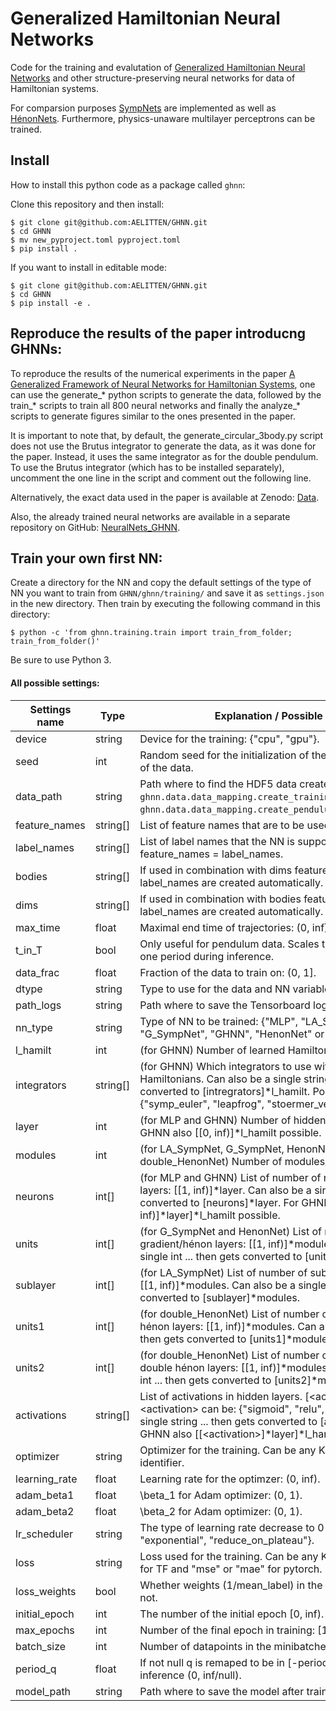 # Generalized Hamiltonian Neural Networks

Code for the training and evalutation of [Generalized Hamiltonian Neural Networks](https://papers.ssrn.com/sol3/papers.cfm?abstract_id=4555181) and other structure-preserving neural networks for data of Hamiltonian systems.

For comparsion purposes [SympNets](https://arxiv.org/abs/2001.03750) are implemented
as well as [HénonNets](https://arxiv.org/abs/2007.04496).
Furthermore, physics-unaware multilayer perceptrons can be trained.

## Install

How to install this python code as a package called `ghnn`:

Clone this repository and then install:
```shell
$ git clone git@github.com:AELITTEN/GHNN.git
$ cd GHNN
$ mv new_pyproject.toml pyproject.toml
$ pip install .
```

If you want to install in editable mode:
```shell
$ git clone git@github.com:AELITTEN/GHNN.git
$ cd GHNN
$ pip install -e .
```

## Reproduce the results of the paper introducng GHNNs:

To reproduce the results of the numerical experiments in the paper [A Generalized
Framework of Neural Networks for Hamiltonian Systems](https://papers.ssrn.com/sol3/papers.cfm?abstract_id=4555181),
one can use the generate_\* python scripts to generate the data, followed by the train_\*
scripts to train all 800 neural networks and finally the analyze_\* scripts to generate figures
similar to the ones presented in the paper.

It is important to note that, by default, the generate\_circular\_3body.py script does not use the
Brutus integrator to generate the data, as it was done for the paper. Instead, it uses the same
integrator as for the double pendulum. To use the Brutus integrator (which has to be installed
separately), uncomment the one line in the script and comment out the following line.

Alternatively, the exact data used in the paper is available at Zenodo: [Data](https://zenodo.org/records/11032352).

Also, the already trained neural networks are available in a separate repository on GitHub: [NeuralNets\_GHNN](https://github.com/AELITTEN/NeuralNets_GHNN).

## Train your own first NN:

Create a directory for the NN and copy the default settings of the type of NN you want to train
from `GHNN/ghnn/training/` and save it as `settings.json` in the new directory. Then train by
executing the following command in this directory:
```shell
$ python -c 'from ghnn.training.train import train_from_folder; train_from_folder()'
```
Be sure to use Python 3.

#### All possible settings:

Settings name   | Type      | Explanation / Possible setting
----------------| --------- | ------------------------------
device          | string    | Device for the training: {"cpu", "gpu"}.
seed            | int       | Random seed for the initialization of the weights and shuffling of the data.
data\_path      | string    | Path where to find the HDF5 data created by `ghnn.data.data_mapping.create_training_dataframe` or `ghnn.data.data_mapping.create_pendulum_training_dataframe`.
feature\_names  | string[]  | List of feature names that are to be used as input to the NN.
label\_names    | string[]  | List of label names that the NN is supposed to output. Usually feature\_names = label\_names.
bodies          | string[]  | If used in combination with dims feature\_names and label\_names are created automatically.
dims            | string[]  | If used in combination with bodies feature\_names and label\_names are created automatically.
max\_time       | float     | Maximal end time of trajectories: (0, inf).
t\_in\_T        | bool      | Only useful for pendulum data. Scales the time to multiples of one period during inference.
data\_frac      | float     | Fraction of the data to train on: (0, 1].
dtype           | string    | Type to use for the data and NN variables: {"float", "double"}.
path\_logs      | string    | Path where to save the Tensorboard logs.
nn\_type        | string    | Type of NN to be trained: {"MLP", "LA\_SympNet", "G\_SympNet", "GHNN", "HenonNet" or "double\_HenonNet"}.
l\_hamilt       | int       | (for GHNN) Number of learned Hamiltonians.
integrators     | string[]  | (for GHNN) Which integrators to use with the learned Hamiltonians. Can also be a single string ... then gets converted to [intregrators]\*l\_hamilt. Possible are: {"symp\_euler", "leapfrog", "stoermer\_verlet"}.
layer           | int       | (for MLP and GHNN) Number of hidden layers: [0, inf). For GHNN also [[0, inf)]\*l\_hamilt possible.
modules         | int       | (for LA\_SympNet, G\_SympNet, HenonNet and double\_HenonNet) Number of modules/hénon layer: [0, inf).
neurons         | int[]     | (for MLP and GHNN) List of number of neurons in all hidden layers: [[1, inf)]\*layer. Can also be a single int ... then gets converted to [neurons]\*layer. For GHNN also [[[1, inf)]\*layer]\*l\_hamilt possible.
units           | int[]     | (for G\_SympNet and HenonNet) List of number of units in gradient/hénon layers: [[1, inf)]\*modules. Can also be a single int ... then gets converted to [units]\*modules.
sublayer        | int[]     | (for LA\_SympNet) List of number of sublayers in linear layers: [[1, inf)]\*modules. Can also be a single int ... then gets converted to [sublayer]\*modules.
units1          | int[]     | (for double\_HenonNet)  List of number of first units in double hénon layers: [[1, inf)]\*modules. Can also be a single int ... then gets converted to [units1]\*modules.
units2          | int[]     | (for double\_HenonNet)  List of number of second units in double hénon layers: [[1, inf)]\*modules. Can also be a single int ... then gets converted to [units2]\*modules.
activations     | string[]  | List of activations in hidden layers. [\<activation\>]\*layer. \<activation\> can be: {"sigmoid", "relu", "tanh"}. Can also be a single string ... then gets converted to [activations]\*layer. For GHNN also [[\<activation\>]\*layer]\*l\_hamilt possible.
optimizer       | string    | Optimizer for the training. Can be any Keras optimizer identifier.
learning\_rate  | float     | Learning rate for the optimzer: (0, inf).
adam\_beta1     | float     | \beta\_1 for Adam optimizer: (0, 1).
adam\_beta2     | float     | \beta\_2 for Adam optimizer: (0, 1).
lr\_scheduler   | string    | The type of learning rate decrease to 0 {null, "linear", "exponential", "reduce\_on\_plateau"}.
loss            | string    | Loss used for the training. Can be any Keras metric identifier for TF and "mse" or "mae" for pytorch.
loss\_weights   | bool      | Whether weights (1/mean\_label) in the loss should be used or not.
initial\_epoch  | int       | The number of the initial epoch [0, inf).
max\_epochs     | int       | Number of the final epoch in training: [1, inf).
batch\_size     | int       | Number of datapoints in the minibatches. [1, inf/null).
period\_q       | float     | If not null q is remaped to be in [-period\_q, period\_q] during inference (0, inf/null).
model\_path     | string    | Path where to save the model after training.
